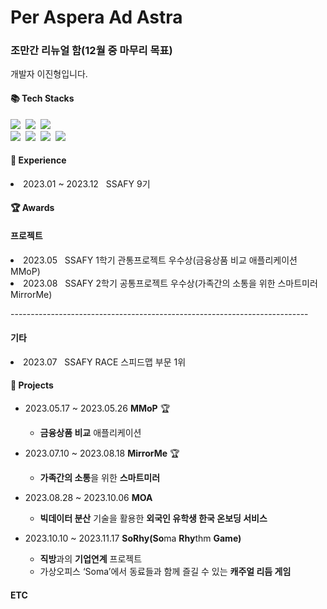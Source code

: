 # Per Aspera Ad Astra
### 조만간 리뉴얼 함(12월 중 마무리 목표)

개발자 이진형입니다.

#### 📚 Tech Stacks
<p>
  <img src="https://img.shields.io/badge/Python-3766AB?style=flat-square&logo=Python&logoColor=white"/></a>&nbsp
<!--   <img src="https://img.shields.io/badge/Java-007396?style=flat-square&logo=Java&logoColor=white"/></a>&nbsp -->
  <img src="https://img.shields.io/badge/Javascript-ffb13b?style=flat-square&logo=javascript&logoColor=white"/></a>&nbsp
  <img src="https://img.shields.io/badge/-C%23-512BD4?logo=Csharp&style=flat-square"/></a>&nbsp
  
  <br>
  <img src="https://img.shields.io/badge/React-2496ED?style=flat-square&logo=React&logoColor=white"/></a>&nbsp 
  <img src="https://img.shields.io/badge/HTML5-D24939?style=flat-square&logo=HTML5&logoColor=white"/></a>&nbsp
  <img src="https://img.shields.io/badge/css-1572B6?style=flat-square&logo=css3&logoColor=white">&nbsp
  <img src="https://camo.githubusercontent.com/7d40774762a6559831664bbeb1b3d4e6b55ca155467da23c89cf8207cb063d64/68747470733a2f2f696d672e736869656c64732e696f2f62616467652f5675652e6a732d3446433038443f7374796c653d666c61742d737175617265266c6f676f3d5675652e6a73266c6f676f436f6c6f723d7768697465"/></a>&nbsp
</p>

#### 💼 Experience
<p>
  <li>2023.01 ~ 2023.12 &nbsp SSAFY 9기</li>
</p>

#### 🏆 Awards
<p>
  <h4>프로젝트</h4>
  <li>2023.05 &nbsp SSAFY 1학기 관통프로젝트 우수상(금융상품 비교 애플리케이션 MMoP)</li>
  <li>2023.08 &nbsp SSAFY 2학기 공통프로젝트 우수상(가족간의 소통을 위한 스마트미러 MirrorMe)</li>
  <p>--------------------------------------------------------------------------</p>
  <h4>기타</h4>
  <li>2023.07 &nbsp SSAFY RACE 스피드맵 부문 1위</li>
</p>

#### 📁 Projects
- 2023.05.17 ~ 2023.05.26    **MMoP** 🏆
    - **금융상품 비교** 애플리케이션

- 2023.07.10 ~ 2023.08.18    **MirrorMe** 🏆
    - **가족간의 소통**을 위한 **스마트미러**

- 2023.08.28 ~ 2023.10.06     **MOA**
    - **빅데이터 분산** 기술을 활용한 **외국인 유학생 한국 온보딩 서비스**

- 2023.10.10 ~ 2023.11.17     **SoRhy(So**ma **Rhy**thm ****Game**)**
    - **직방**과의 **기업연계** 프로젝트
    - 가상오피스 ‘Soma’에서 동료들과 함께 즐길 수 있는 **캐주얼 리듬 게임**
 
#### ETC

<!--
**LeeJ1nHyeong/LeeJ1nHyeong** is a ✨ _special_ ✨ repository because its `README.md` (this file) appears on your GitHub profile.

Here are some ideas to get you started:

- 🔭 I’m currently working on ...
- 🌱 I’m currently learning ...
- 👯 I’m looking to collaborate on ...
- 🤔 I’m looking for help with ...
- 💬 Ask me about ...
- 📫 How to reach me: ...
- 😄 Pronouns: ...
- ⚡ Fun fact: ...
-->
